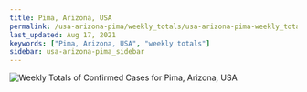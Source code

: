 ```yaml
---
title: Pima, Arizona, USA
permalink: /usa-arizona-pima/weekly_totals/usa-arizona-pima-weekly_totals.html
last_updated: Aug 17, 2021
keywords: ["Pima, Arizona, USA", "weekly totals"]
sidebar: usa-arizona-pima_sidebar
---
```


![Weekly Totals of Confirmed Cases for Pima, Arizona, USA](/covid_tracker/images/graphs/usa-arizona-pima-weekly_totals_graph.png)
